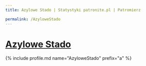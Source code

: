 ```yaml
---
title: Azylowe Stado | Statystyki patronite.pl | Patromierz

permalink: /AzyloweStado
---
```


# [Azylowe Stado](https://patronite.pl/AzyloweStado)

{% include profile.md name="AzyloweStado" prefix="a" %}
